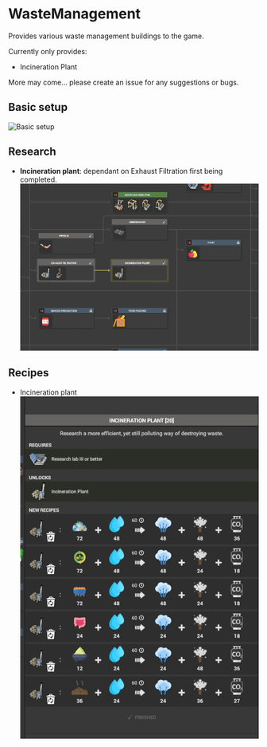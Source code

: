 # WasteManagement

Provides various waste management buildings to the game.

Currently only provides:
* Incineration Plant

More may come... please create an issue for any suggestions or bugs.

## Basic setup
![Basic setup](documentation/basicsetup.png)

## Research
* **Incineration plant**: dependant on Exhaust Filtration first being completed.
![Research: Incineration Plant](documentation/research_incinerationplant.png)

## Recipes
* Incineration plant
![Recipes: Incineration Plant](documentation/recipes_incinerationplant.png)
